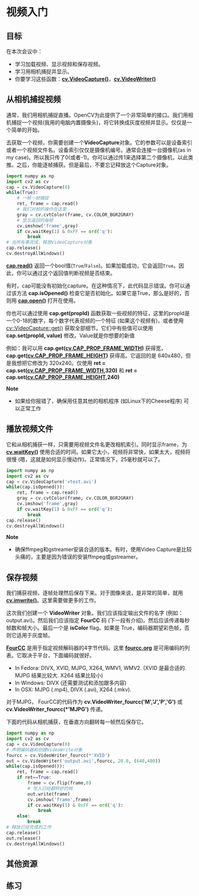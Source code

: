 # 视频入门

## 目标

在本次会议中：

* 学习加载视频、显示视频和保存视频。
* 学习用相机捕捉并显示。
* 你要学习这些函数：**[cv.VideoCapture()](https://docs.opencv.org/4.0.0/d8/dfe/classcv_1_1VideoCapture.html "Class for video capturing from video files, image sequences or cameras. ")**，**[cv.VideoWriter()](https://docs.opencv.org/4.0.0/dd/d9e/classcv_1_1VideoWriter.html "Video writer class. ")**

## 从相机捕捉视频

通常，我们用相机捕捉直播。OpenCV为此提供了一个非常简单的接口。我们用相机捕捉一个视频(我用的电脑内置摄像头)，将它转换成灰度视频并显示。仅仅是一个简单的开始。

去获取一个视频，你需要创建一个**VideoCapture**对象。它的参数可以是设备索引或者一个视频文件名。设备索引仅仅是摄像机编号。通常会连接一台摄像机(as in my case)。所以我只传了0(或者-1)。你可以通过传1来选择第二个摄像机，以此类推。之后，你能逐帧捕获。但是最后，不要忘记释放这个Capture对象。

```python
import numpy as np
import cv2 as cv
cap = cv.VideoCapture(0)
while(True):
    # 一帧一帧捕捉
    ret, frame = cap.read()
    # 我们对帧的操作在这里
    gray = cv.cvtColor(frame, cv.COLOR_BGR2GRAY)
    # 显示返回的每帧
    cv.imshow('frame',gray)
    if cv.waitKey(1) & 0xFF == ord('q'):
        break
# 当所有事完成，释放VideoCapture对象
cap.release()
cv.destroyAllWindows()
```

**[cap.read()](https://docs.opencv.org/4.0.0/d2/d75/namespacecv.html#a9afba2f5b9bf298c62da8cf66184e41f)** 返回一个bool值(`True`/`False`)。如果加载成功，它会返回`True`。因此，你可以通过这个返回值判断视频是否结束。

有时，cap可能没有初始化capture。在这种情况下，此代码显示错误。你可以通过该方法 **cap.isOpened()** 检查它是否初始化。如果它是True，那么是好的，否则用 **[cap.open()](https://docs.opencv.org/4.0.0/d6/dee/group__hdf5.html#ga243d7e303690af3c5c3686ca5785205e "Open or create hdf5 file. ")** 打开在使用。

你也可以通过使用 **cap.get(propId)** 函数获取一些视频的特征，这里的propld是一个0-18的数字，每个数字代表视频的一个特征 (如果这个视频有)，或者使用 [cv::VideoCapture::get()](https://docs.opencv.org/4.0.0/d8/dfe/classcv_1_1VideoCapture.html#aa6480e6972ef4c00d74814ec841a2939 "Returns the specified VideoCapture property. ") 获取全部细节。它们中有些值可以使用 **cap.set(propId, value)** 修改。Value就是你想要的新值

例如：我可以用 **cap.get([cv.CAP_PROP_FRAME_WIDTH](https://docs.opencv.org/4.0.0/d4/d15/group__videoio__flags__base.html#ggaeb8dd9c89c10a5c63c139bf7c4f5704dab26d2ba37086662261148e9fe93eecad "Width of the frames in the video stream. "))** 获得宽， **cap.get([cv.CAP_PROP_FRAME_HEIGHT](https://docs.opencv.org/4.0.0/d4/d15/group__videoio__flags__base.html#ggaeb8dd9c89c10a5c63c139bf7c4f5704dad8b57083fd9bd58e0f94e68a54b42b7e "Height of the frames in the video stream. "))** 获得高。它返回的是 640x480，但是我想把它修改为 320x240。仅使用 **ret = cap.set([cv.CAP_PROP_FRAME_WIDTH](https://docs.opencv.org/4.0.0/d4/d15/group__videoio__flags__base.html#ggaeb8dd9c89c10a5c63c139bf7c4f5704dab26d2ba37086662261148e9fe93eecad "Width of the frames in the video stream. "),320)** 和 **ret = cap.set([cv.CAP_PROP_FRAME_HEIGHT](https://docs.opencv.org/4.0.0/d4/d15/group__videoio__flags__base.html#ggaeb8dd9c89c10a5c63c139bf7c4f5704dad8b57083fd9bd58e0f94e68a54b42b7e "Height of the frames in the video stream. "),240)**

**Note**
* 如果给你报错了，确保用任意其他的相机程序 (如Linux下的Cheese程序) 可以正常工作

## 播放视频文件

它和从相机捕获一样，只需要用视频文件名更改相机索引。同时显示frame，为  **[cv.waitKey()](https://docs.opencv.org/4.0.0/d7/dfc/group__highgui.html#ga5628525ad33f52eab17feebcfba38bd7 "Waits for a pressed key. ")** 使用合适的时间。如果它太小，视频将非常快，如果太大，视频将很慢 (嗯，这就是如何显示慢动作)。正常情况下，25毫秒就可以了。

```python
import numpy as np
import cv2 as cv
cap = cv.VideoCapture('vtest.avi')
while(cap.isOpened()):
    ret, frame = cap.read()
    gray = cv.cvtColor(frame, cv.COLOR_BGR2GRAY)
    cv.imshow('frame',gray)
    if cv.waitKey(1) & 0xFF == ord('q'):
        break
cap.release()
cv.destroyAllWindows()
```

**Note**
* 确保ffmpeg和gstreamer安装合适的版本。有时，使用Video Capture是比较头痛的，主要是因为错误的安装ffmpeg或gstreamer。

## 保存视频

我们捕获视频，逐帧处理然后保存下来。对于图像来说，是非常的简单，就用 **[cv.imwrite()](https://docs.opencv.org/4.0.0/d4/da8/group__imgcodecs.html#gabbc7ef1aa2edfaa87772f1202d67e0ce "Saves an image to a specified file. ")**。这里需要做更多的工作。

这次我们创建一个  **VideoWriter** 对象。我们应该指定输出文件的名字 (例如：output.avi)。然后我们应该指定 **FourCC** 码 (下一段有介绍)。然后应该传递每秒帧数和帧大小。最后一个是 **isColor** flag。如果是 True，编码器期望彩色帧，否则它适用于灰度帧。

**[FourCC](http://en.wikipedia.org/wiki/FourCC)** 是用于指定视频解码器的4字节代码。这里 **[fourcc.org](http://www.fourcc.org/codecs.php)** 是可用编码的列表。它取决于平台，下面编码就很好。
*   In Fedora: DIVX, XVID, MJPG, X264, WMV1, WMV2. (XVID 是最合适的. MJPG 结果比较大. X264 结果比较小)
*   In Windows: DIVX (还需要测试和添加跟多内容)
*   In OSX: MJPG (.mp4), DIVX (.avi), X264 (.mkv).

对于MJPG， FourCC的代码作为 **cv.VideoWriter_fourcc('M','J','P','G')** 或 **cv.VideoWriter_fourcc(*'MJPG')** 传递。

下面的代码从相机捕获，在垂直方向翻转每一帧然后保存它。


```python
import numpy as np
import cv2 as cv
cap = cv.VideoCapture(0)
# 声明编码器和创建VideoWrite对象
fourcc = cv.VideoWriter_fourcc(*'XVID')
out = cv.VideoWriter('output.avi',fourcc, 20.0, (640,480))
while(cap.isOpened()):
    ret, frame = cap.read()
    if ret==True:
        frame = cv.flip(frame,0)
        # 写入已经翻转好的帧
        out.write(frame)
        cv.imshow('frame',frame)
        if cv.waitKey(1) & 0xFF == ord('q'):
            break
    else:
        break
# 释放已经完成的工作
cap.release()
out.release()
cv.destroyAllWindows()
```

## 其他资源


## 练习

